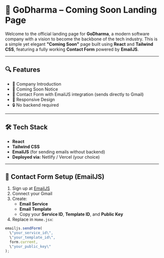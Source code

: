 # 🚀 GoDharma – Coming Soon Landing Page

Welcome to the official landing page for **GoDharma**, a modern software company with a vision to become the backbone of the tech industry. This is a simple yet elegant **"Coming Soon"** page built using **React** and **Tailwind CSS**, featuring a fully working **Contact Form** powered by **EmailJS**.

---

## 🔍 Features

- 🧠 Company Introduction
- 🚧 Coming Soon Notice
- 📨 Contact Form with EmailJS integration (sends directly to Gmail)
- 📱 Responsive Design
- 🔒 No backend required

---

## 🛠️ Tech Stack

- **React**
- **Tailwind CSS**
- **EmailJS** (for sending emails without backend)
- **Deployed via:** Netlify / Vercel (your choice)

---

## 📩 Contact Form Setup (EmailJS)

1. Sign up at [EmailJS](https://www.emailjs.com)
2. Connect your Gmail
3. Create:
   - **Email Service**
   - **Email Template**
   - Copy your **Service ID**, **Template ID**, and **Public Key**
4. Replace in `Home.jsx`:

```js
emailjs.sendForm(
  \"your_service_id\",
  \"your_template_id\",
  form.current,
  \"your_public_key\"
);
